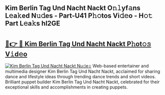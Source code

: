 ## Kim Berlin Tag Und Nacht Nackt O𝚗𝚕yf𝚊ns L𝚎a𝚔ed N𝚞𝚍es - Part-U41 P𝚑𝚘tos Vi𝚍𝚎o - H𝚘𝚝 Part L𝚎a𝚔s hl2GE

# <h2><a href="http://kf1piz.oniu.top/?m=Kim+Berlin+Tag+Und+Nacht+Nackt">🔗👉 🔴 Kim Berlin Tag Und Nacht Nackt P𝚑ot𝚘𝚜 V𝚒d𝚎o</a></h2>

[![Kim Berlin Tag Und Nacht Nackt Nu𝚍e𝚜](https://i.imgur.com/0qMVB7G.gif)](http://kf1piz.oniu.top/?m=Kim+Berlin+Tag+Und+Nacht+Nackt)
Web-based entertainer and multimedia designer Kim Berlin Tag Und Nacht Nackt, acclaimed for sharing dance and lifestyle ideas through trending dance trends and short videos. Brilliant puppet builder Kim Berlin Tag Und Nacht Nackt, celebrated for their exceptional skills and accomplishments in creating puppets.  
